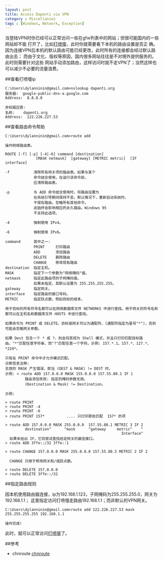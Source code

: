 ```yaml
---
layout: post
title: Access Dapenti via VPN
category : Miscellanies
tags : [Windows, Network, Exception]
---
```


当登陆VPN时你已经可以正常访问一些在gfw列表中的网站；但很可能国内的一些网站却不能 打开了，比如[打喷嚏](http://dapenti.org)，此时你就需要看下本机的路由设置是否正 确。因为连接VPN后本机的默认路由可能已经更改，此时所有的连接都会经过默认路由出去； 而由于文化、版权等原因，国内很多网站往往是不对境外提供服务的。此时则需要针对这些 网站手动添加路由，这样访问时就不走VPN了；当然这样也可以减少不必要的流量浪费。

##查看打喷嚏ip

    C:\Users\dylanninin@gmail.com>nslookup dapenti.org
    服务器:  google-public-dns-a.google.com
    Address:  8.8.8.8

    非权威应答:
    名称:    dapenti.org
    Address:  122.226.227.53

##查看路由命令帮助

    C:\Users\dylanninin@gmail.com>route add

    操作网络路由表。

    ROUTE [-f] [-p] [-4|-6] command [destination]
                  [MASK netmask]  [gateway] [METRIC metric]  [IF interface]

    -f           清除所有网关项的路由表。如果与某个
                 命令结合使用，在运行该命令前，
                 应清除路由表。
 
    -p           与 ADD 命令结合使用时，将路由设置为
                 在系统引导期间保持不变。默认情况下，重新启动系统时，
                 不保存路由。忽略所有其他命令，
                 这始终会影响相应的永久路由。Windows 95
                 不支持此选项。

    -4           强制使用 IPv4。

    -6           强制使用 IPv6。

    command      其中之一:
                 PRINT     打印路由
                 ADD       添加路由
                 DELETE    删除路由
                 CHANGE    修改现有路由
    destination  指定主机。
    MASK         指定下一个参数为"网络掩码"值。
    netmask      指定此路由项的子网掩码值。
                 如果未指定，其默认设置为 255.255.255.255。
    gateway      指定网关。
    interface    指定路由的接口号码。
    METRIC       指定跃点数，例如目标的成本。

    用于目标的所有符号名都可以在网络数据库文件 NETWORKS 中进行查找。用于网关的符号名称都可以在主机名称数据库文件 HOSTS 中进行查找。

    如果命令为 PRINT 或 DELETE。目标或网关可以为通配符，(通配符指定为星号"*")，否则可能会忽略网关参数。

    如果 Dest 包含一个 * 或 ?，则会将其视为 Shell 模式，并且只打印匹配目标路由。"*"匹配任意字符串，而"?"匹配任意一个字符。示例: 157.*.1、157.*、127.*、*224*。

    只有在 PRINT 命令中才允许模式匹配。
    诊断信息注释:
    无效的 MASK 产生错误，即当 (DEST & MASK) != DEST 时。
    示例: > route ADD 157.0.0.0 MASK 155.0.0.0 157.55.80.1 IF 1
             路由添加失败: 指定的掩码参数无效。
             (Destination & Mask) != Destination。

    示例:

    > route PRINT
    > route PRINT -4
    > route PRINT -6
    > route PRINT 157*          .... 只打印那些匹配  157* 的项

    > route ADD 157.0.0.0 MASK 255.0.0.0  157.55.80.1 METRIC 3 IF 2
             destination^      ^mask      ^gateway     metric^    ^
                                                         Interface^
      如果未给出 IF，它将尝试查找给定网关的最佳接口。
    > route ADD 3ffe::/32 3ffe::1

    > route CHANGE 157.0.0.0 MASK 255.0.0.0 157.55.80.5 METRIC 2 IF 2

      CHANGE 只用于修改网关和/或跃点数。

    > route DELETE 157.0.0.0
    > route DELETE 3ffe::/32

##指定路由规则

因本机使用路由器连接，ip为192.168.1.123，子网掩码为255.255.255.0，网关为192.168.1.1； 这里指定访问打喷嚏走路由192.168.1.1；而非默认的VPN网关。

    C:\Users\dylanninin@gmail.com>route add 122.226.227.53 mask 255.255.255.255 192.168.1.1
 
    操作完成!

此时，就可以正常访问[打喷嚏](http://dapenti.org)了。

##参考

* chnroute [chnroute](https://github.com/jimmyxu/chnroutes)
